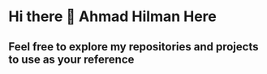 # Hi there 👋 Ahmad Hilman Here
## Feel free to explore my repositories and projects to use as your reference
